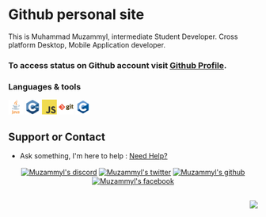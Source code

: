 # Github personal site

This is Muhammad Muzammyl, intermediate Student Developer. Cross platform Desktop, Mobile Application developer.

### To access status on Github account visit [Github Profile](https://github.com/muzammyl).

### Languages & tools
<code><img height="30" src="https://raw.githubusercontent.com/github/explore/5b3600551e122a3277c2c5368af2ad5725ffa9a1/topics/java/java.png" alt="Java"></code>
<code><img height="30" src="https://raw.githubusercontent.com/github/explore/180320cffc25f4ed1bbdfd33d4db3a66eeeeb358/topics/cpp/cpp.png" alt="Cpp"></code>
<code><img height="30" src="https://raw.githubusercontent.com/github/explore/80688e429a7d4ef2fca1e82350fe8e3517d3494d/topics/javascript/javascript.png" alt="JavaScript"></code>
<code><img height="30" src="https://raw.githubusercontent.com/github/explore/80688e429a7d4ef2fca1e82350fe8e3517d3494d/topics/git/git.png" alt="git"></code>
<code><img height="30" src="https://raw.githubusercontent.com/github/explore/f3e22f0dca2be955676bc70d6214b95b13354ee8/topics/c/c.png" alt="C"></code>

## Support or Contact

- Ask something, I'm here to help : <a href="mailto:muzammyl@outlook.com" subject="Email">Need Help?</a>

<center>
<a href="https://discordapp.com/users/792417317342150676"><img align="center" height="25" src="https://raw.githubusercontent.com/peterthehan/peterthehan/main/assets/discord.svg" alt="Muzammyl's discord"></a>
<a href="https://twitter.com/muzammyl_"><img align="center" height="25" src="https://raw.githubusercontent.com/peterthehan/peterthehan/main/assets/twitter.svg" alt="Muzammyl's twitter"></a>
<a href="https://github.com/muzammyl"><img align="center" height="25" src="https://raw.githubusercontent.com/peterthehan/peterthehan/main/assets/github.svg" alt="Muzammyl's github"></a>
<a href="https://www.facebook.com/muzammyl75"><img align="center" height="25" src="https://upload.wikimedia.org/wikipedia/en/0/04/Facebook_f_logo_%282021%29.svg" alt="Muzammyl's facebook"></a>
</center>
<br>

<a href="https://www.gnu.org/licenses/gpl-3.0.en.html" title="License"><img src="https://upload.wikimedia.org/wikipedia/commons/9/93/GPLv3_Logo.svg" align="right" height="48" width=""/></a>
